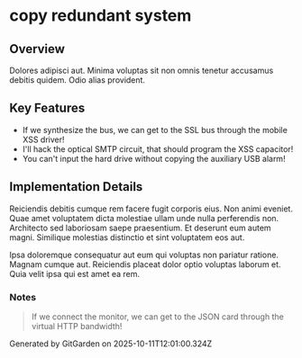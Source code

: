 # copy redundant system

## Overview
Dolores adipisci aut. Minima voluptas sit non omnis tenetur accusamus debitis quidem. Odio alias provident.

## Key Features
- If we synthesize the bus, we can get to the SSL bus through the mobile XSS driver!
- I'll hack the optical SMTP circuit, that should program the XSS capacitor!
- You can't input the hard drive without copying the auxiliary USB alarm!

## Implementation Details
Reiciendis debitis cumque rem facere fugit corporis eius. Non animi eveniet. Quae amet voluptatem dicta molestiae ullam unde nulla perferendis non. Architecto sed laboriosam saepe praesentium. Et deserunt eum autem magni. Similique molestias distinctio et sint voluptatem eos aut.
 Ipsa doloremque consequatur aut eum qui voluptas non pariatur ratione. Magnam cumque aut. Reiciendis placeat dolor optio voluptas laborum et. Quia velit ipsa qui est amet ea rem.

### Notes
> If we connect the monitor, we can get to the JSON card through the virtual HTTP bandwidth!

Generated by GitGarden on 2025-10-11T12:01:00.324Z